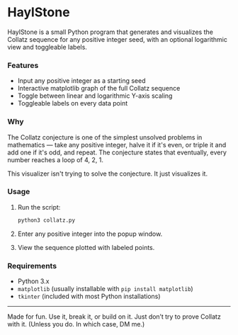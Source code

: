# HaylStone

HaylStone is a small Python program that generates and visualizes the Collatz sequence for any positive integer seed, with an optional logarithmic view and toggleable labels.

### Features

- Input any positive integer as a starting seed
- Interactive matplotlib graph of the full Collatz sequence
- Toggle between linear and logarithmic Y-axis scaling
- Toggleable labels on every data point

### Why

The Collatz conjecture is one of the simplest unsolved problems in mathematics — take any positive integer, halve it if it's even, or triple it and add one if it's odd, and repeat. The conjecture states that eventually, every number reaches a loop of 4, 2, 1.

This visualizer isn't trying to solve the conjecture. It just visualizes it.

### Usage

1. Run the script:
    ```bash
    python3 collatz.py
    ```

2. Enter any positive integer into the popup window.

3. View the sequence plotted with labeled points.

### Requirements

- Python 3.x
- `matplotlib` (usually installable with `pip install matplotlib`)
- `tkinter` (included with most Python installations)

---

Made for fun. Use it, break it, or build on it. Just don’t try to prove Collatz with it. (Unless you do. In which case, DM me.)
